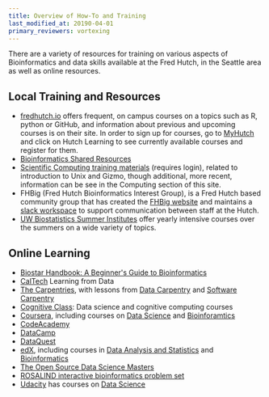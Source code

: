 ```yaml
---
title: Overview of How-To and Training
last_modified_at: 20190-04-01
primary_reviewers: vortexing
---
```

There are a variety of resources for training on various aspects of Bioinformatics and data skills available at the Fred Hutch, in the Seattle area as well as online resources.

## Local Training and Resources
- [fredhutch.io](http://www.fredhutch.io/) offers frequent, on campus courses on a topics such as R, python or GitHub, and information about previous and upcoming courses is on their site.  In order to sign up for courses, go to [MyHutch](https://fredhutch.okta.com/) and click on Hutch Learning to see currently available courses and register for them.  
- [Bioinformatics Shared Resources](http://sharedresources.fhcrc.org/core-facilities/computational-biology)
- [Scientific Computing training materials](https://teams.fhcrc.org/sites/citwiki/SciComp/Training%20Materials/Forms/AllItems.aspx) (requires login), related to introduction to Unix and Gizmo, though additional, more recent, information can be see in the Computing section of this site.
- FHBig (Fred Hutch Bioinformatics Interest Group), is a Fred Hutch based community group that has created the [FHBig website](https://fredhutch.github.io/FHBig/) and maintains a [slack workspace](https://fhbig.slack.com/) to support communication between staff at the Hutch.  
- [UW Biostatistics Summer Institutes](https://www.biostat.washington.edu/suminst) offer yearly intensive courses over the summers on a wide variety of topics.

## Online Learning
- [Biostar Handbook: A Beginner's Guide to Bioinformatics](https://www.biostarhandbook.com)
- [CalTech](http://work.caltech.edu/telecourse) Learning from Data
- [The Carpentries](https://carpentries.org), with lessons from [Data Carpentry](https://datacarpentry.org) and [Software Carpentry](https://software-carpentry.org/lessons/)
- [Cognitive Class](https://cognitiveclass.ai): Data science and cognitive computing courses
- [Coursera](https://www.datacamp.com), including courses on [Data Science](https://www.coursera.org/browse/data-science) and [Bioinforamtics](https://www.coursera.org/browse/life-sciences/bioinformatics)
- [CodeAcademy](http://www.codecademy.com)
- [DataCamp](https://www.datacamp.com)
- [DataQuest](https://www.dataquest.io/home)
- [edX](https://www.edx.org), including courses in [Data Analysis and Statistics](https://www.edx.org/course/subject/data-analysis-statistics) and [Bioinformatics](https://www.edx.org/learn/bioinformatics)
- [The Open Source Data Science Masters](http://datasciencemasters.org)
- [ROSALIND interactive bioinformatics problem set](http://rosalind.info/)
- [Udacity](https://www.udacity.com) has courses on [Data Science](https://www.udacity.com/courses/school-of-data-science)
